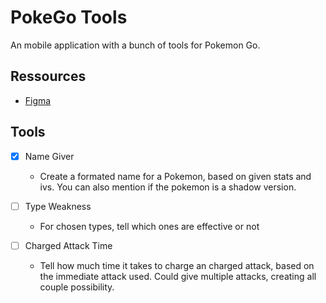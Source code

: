 # PokeGo Tools
An mobile application with a bunch of tools for Pokemon Go.

## Ressources
- [Figma](https://www.figma.com/design/8m9TpFR1ACPQC4pTdtcxwa)

## Tools
- [X] Name Giver
  - Create a formated name for a Pokemon, based on given stats and ivs. You can also mention if the pokemon is a shadow version.

- [ ] Type Weakness
  - For chosen types, tell which ones are effective or not
 
- [ ] Charged Attack Time
  - Tell how much time it takes to charge an charged attack, based on the immediate attack used. Could give multiple attacks, creating all couple possibility.

